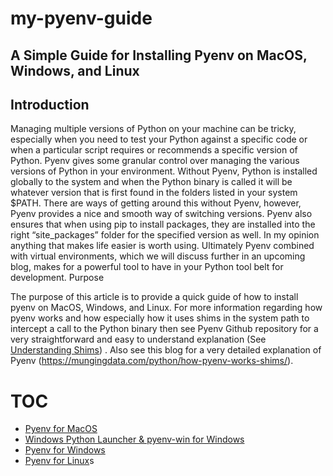 # my-pyenv-guide

## A Simple Guide for Installing Pyenv on MacOS, Windows, and Linux

## Introduction
Managing multiple versions of Python on your machine can be tricky, especially when you need to test your Python against a specific code or when a particular script requires or recommends a specific version of Python. Pyenv gives some granular control over managing the various versions of Python in your environment. Without Pyenv, Python is installed globally to the system and when the Python binary is called it will be whatever version that is first found in the folders listed in your system $PATH. There are ways of getting around this without Pyenv, however, Pyenv provides a nice and smooth way of switching versions. Pyenv also ensures that when using pip to install packages, they are installed into the right “site_packages” folder for the specified version as well. In my opinion anything that makes life easier is worth using. Ultimately Pyenv combined with virtual environments, which we will discuss further in an upcoming blog, makes for a powerful tool to have in your Python tool belt for development.
Purpose

The purpose of this article is to provide a quick guide of how to install pyenv on MacOS, Windows, and Linux. For more information regarding how pyenv works and how especially how it uses shims in the system path to intercept a call to the Python binary then see Pyenv Github repository for a very straightforward and easy to understand explanation (See [Understanding Shims](https://github.com/pyenv/pyenv#understanding-shims)) . Also see this blog for a very detailed explanation of Pyenv (https://mungingdata.com/python/how-pyenv-works-shims/).

# TOC
- [Pyenv for MacOS](pyenv-for-macos.html)
- [Windows Python Launcher & pyenv-win for Windows](windows-python-launcher.html)
- [Pyenv for Windows](pyenv-for-windows.html)
- [Pyenv for Linux](pyenv-for-linux.html)s